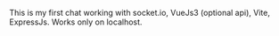 This is my first chat working with socket.io, VueJs3 (optional api), Vite, ExpressJs. Works only on localhost.


